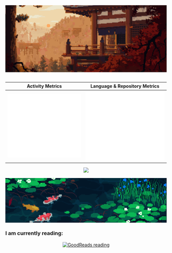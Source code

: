 <div align="center">
   <img align="center" src="Assets/new_top_banner.gif" width="800">
   <br /><br />

   |   Activity Metrics     |    Language & Repository Metrics  |
| -------------- | -------------- |
| <img src="/github-metrics.svg" alt="Metrics" width="100%">    |  <img src="/metrics_2.svg" alt="Metrics" width="100%">   |
   <!-- <img src="https://metrics.lecoq.io/adamjeddy?template=classic&base.header=0&base.activity=0&base.community=0&base.repositories=0&base.metadata=0&achievements=1&languages=1&base=header%2C%20activity%2C%20community%2C%20repositories%2C%20metadata&base.indepth=false&base.hireable=false&base.skip=false&languages=false&languages.ignored=Jupyter%20Notebook&languages.limit=8&languages.threshold=0%25&languages.other=false&languages.colors=rainbow&languages.sections=most-used&languages.details=bytes-size%2C%20percentage&languages.indepth=false&languages.analysis.timeout=15&languages.analysis.timeout.repositories=7.5&languages.categories=programming&languages.recent.categories=programming&languages.recent.load=300&languages.recent.days=14&achievements=false&achievements.threshold=C&achievements.secrets=true&achievements.display=compact&achievements.limit=12&config.timezone=Asia%2FDubai" alt="Metrics" width="100%">-->

   ![](https://komarev.com/ghpvc/?username=AdamJeddy&color=grey&style=for-the-badge)
   
   <img align="center" src="Assets/bottom_banner.gif" width="800">
   
   <h3 align="left">I am currently reading:</h3>
   <a href="https://www.goodreads.com/user/show/149035262-a"><img src="https://goodreads-readme.vercel.app/api/book?id=149035262" alt="GoodReads reading" width="350" align="center" /></a>
   
</div>


